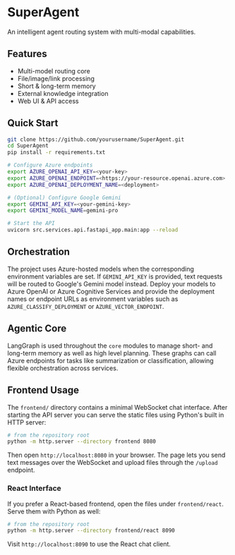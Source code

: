 # SuperAgent

An intelligent agent routing system with multi-modal capabilities.

## Features
- Multi-model routing core
- File/image/link processing
- Short & long-term memory
- External knowledge integration
- Web UI & API access

## Quick Start
```bash
git clone https://github.com/yourusername/SuperAgent.git
cd SuperAgent
pip install -r requirements.txt

# Configure Azure endpoints
export AZURE_OPENAI_API_KEY=<your-key>
export AZURE_OPENAI_ENDPOINT=<https://your-resource.openai.azure.com>
export AZURE_OPENAI_DEPLOYMENT_NAME=<deployment>

# (Optional) Configure Google Gemini
export GEMINI_API_KEY=<your-gemini-key>
export GEMINI_MODEL_NAME=gemini-pro

# Start the API
uvicorn src.services.api.fastapi_app.main:app --reload
```

## Orchestration
The project uses Azure-hosted models when the corresponding environment variables are set. If `GEMINI_API_KEY` is provided, text requests will be routed to Google's Gemini model instead. Deploy your models to Azure OpenAI or Azure Cognitive Services and provide the deployment names or endpoint URLs as environment variables such as `AZURE_CLASSIFY_DEPLOYMENT` or `AZURE_VECTOR_ENDPOINT`.

## Agentic Core
LangGraph is used throughout the `core` modules to manage short- and long-term memory as well as high level planning. These graphs can call Azure endpoints for tasks like summarization or classification, allowing flexible orchestration across services.

## Frontend Usage
The `frontend/` directory contains a minimal WebSocket chat interface. After starting the API server you can serve the static files using Python's built in HTTP server:

```bash
# from the repository root
python -m http.server --directory frontend 8080
```

Then open `http://localhost:8080` in your browser. The page lets you send text messages over the WebSocket and upload files through the `/upload` endpoint.

### React Interface
If you prefer a React-based frontend, open the files under `frontend/react`. Serve them with Python as well:

```bash
# from the repository root
python -m http.server --directory frontend/react 8090
```

Visit `http://localhost:8090` to use the React chat client.
